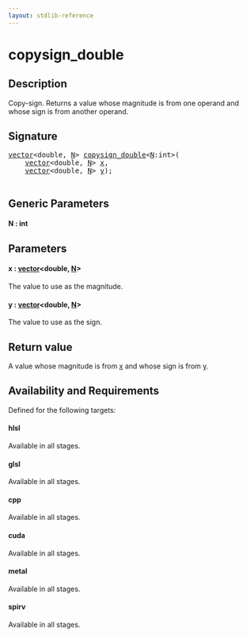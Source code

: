 ```yaml
---
layout: stdlib-reference
---
```


# copysign\_double

## Description

Copy-sign. Returns a value whose magnitude is from one operand and whose sign is from another operand.



## Signature 

<pre>
<a href="../types/vector/index.md" class="code_type">vector</a>&lt;<span class="code_keyword">double</span>, <a href="copysign_double.md#decl-N" class="code_var">N</a>&gt; <a href="copysign_double.md">copysign_double</a>&lt;<a href="copysign_double.md#decl-N" class="code_var">N</a>:<span class="code_keyword">int</span>&gt;(
    <a href="../types/vector/index.md" class="code_type">vector</a>&lt;<span class="code_keyword">double</span>, <a href="copysign_double.md#decl-N" class="code_var">N</a>&gt; <a href="copysign_double.md#decl-x" class="code_param">x</a>,
    <a href="../types/vector/index.md" class="code_type">vector</a>&lt;<span class="code_keyword">double</span>, <a href="copysign_double.md#decl-N" class="code_var">N</a>&gt; <a href="copysign_double.md#decl-y" class="code_param">y</a>);

</pre>

## Generic Parameters

####  <a id="decl-N"></a>N  : int

## Parameters

####  <a id="decl-x"></a>x  : [vector](../types/vector/index.md)\<double, [N](../types/vector/index.md#decl-N)\>
The value to use as the magnitude.

####  <a id="decl-y"></a>y  : [vector](../types/vector/index.md)\<double, [N](../types/vector/index.md#decl-N)\>
The value to use as the sign.


## Return value
A value whose magnitude is from <span class='code'><a href="copysign_double.md#decl-x" class="code_param">x</a></span> and whose sign is from <span class='code'><a href="copysign_double.md#decl-y" class="code_param">y</a></span>.


## Availability and Requirements

Defined for the following targets:

#### hlsl
Available in all stages.

#### glsl
Available in all stages.

#### cpp
Available in all stages.

#### cuda
Available in all stages.

#### metal
Available in all stages.

#### spirv
Available in all stages.




<script>
// Fix .md links to .html when on ReadTheDocs
if (window.location.hostname.includes('readthedocs') || 
    window.location.hostname.includes('rtfd.io')) {
  document.addEventListener('DOMContentLoaded', function() {
    const links = document.querySelectorAll('a');
    links.forEach(link => {
      if (link.getAttribute('href') && link.getAttribute('href').endsWith('.md')) {
        link.href = link.href.replace(/\.md($|#|\?)/, '.html$1');
      }
    });
  });
}
</script>
